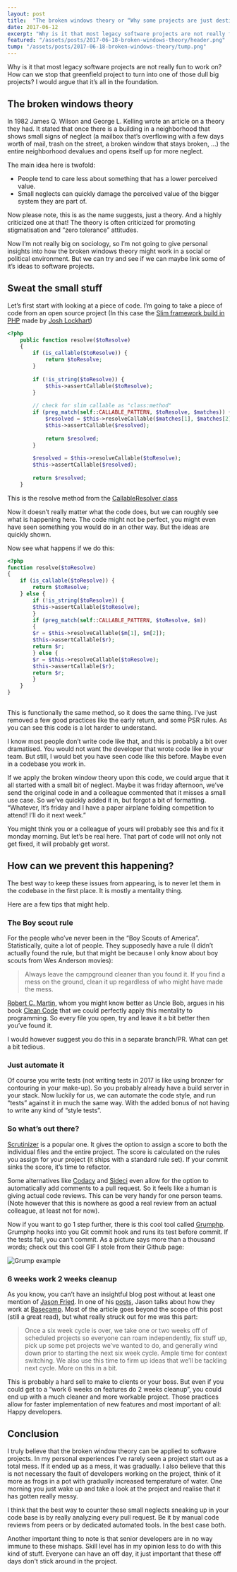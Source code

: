 ```yaml
---
layout: post
title:  "The broken windows theory or “Why some projects are just destined to suck”"
date: 2017-06-12
excerpt: "Why is it that most legacy software projects are not really fun to work on? How can we stop that greenfield project to turn into one of those dull big projects? I would argue that it’s all in the foundation."
featured: "/assets/posts/2017-06-18-broken-windows-theory/header.png"
tump: "/assets/posts/2017-06-18-broken-windows-theory/tump.png"
---
```

 
Why is it that most legacy software projects are not really fun to work on? How can we stop that greenfield project to turn into one of those dull big projects? I would argue that it’s all in the foundation.

## The broken windows theory

In 1982 James Q. Wilson and George L. Kelling wrote an article on a theory they had. 
It stated that once there is a building in a neighborhood that shows small signs of neglect (a mailbox that’s overflowing with a few days worth of mail, trash on the street, a broken window that stays broken, ...) the entire neighborhood devalues and opens itself up for more neglect.
 
The main idea here is twofold: 
 
  - People tend to care less about something that has a lower perceived value.
  - Small neglects can quickly damage the perceived value of the bigger system they are part of. 
 
Now please note, this is as the name suggests, just a theory. And a highly criticized one at that! The theory is often criticized for promoting stigmatisation and “zero tolerance” attitudes.
 
Now I’m not really big on sociology, so I’m not going to give personal insights into how the broken windows theory might work in a social or political environment. But we can try and see if we can maybe link some of it’s ideas to software projects.

## Sweat the small stuff

Let’s first start with looking at a piece of code. I’m going to take a piece of code from an open source project (In this case the [Slim framework build in PHP](https://www.slimframework.com/) made by [Josh Lockhart](https://twitter.com/codeguy))
 
```php
<?php
    public function resolve($toResolve)
    {
        if (is_callable($toResolve)) {
            return $toResolve;
        }
 
        if (!is_string($toResolve)) {
            $this->assertCallable($toResolve);
        }
 
        // check for slim callable as "class:method"
        if (preg_match(self::CALLABLE_PATTERN, $toResolve, $matches)) {
            $resolved = $this->resolveCallable($matches[1], $matches[2]);
            $this->assertCallable($resolved);
 
            return $resolved;
        }
 
        $resolved = $this->resolveCallable($toResolve);
        $this->assertCallable($resolved);
        
        return $resolved;
    }
```
This is the resolve method from the [CallableResolver class](https://github.com/slimphp/Slim/blob/3.x/Slim/CallableResolver.php)
 
Now it doesn’t really matter what the code does, but we can roughly see what is happening here. The code might not be perfect, you might even have seen something you would do in an other way. But the ideas are quickly shown.
 
Now see what happens if we do this:
 
```php
<?php
function resolve($toResolve)
{
    if (is_callable($toResolve)) {
        return $toResolve;
    } else {
        if (!is_string($toResolve)) {
        $this->assertCallable($toResolve);
        }
        if (preg_match(self::CALLABLE_PATTERN, $toResolve, $m)) 
        {
        $r = $this->resolveCallable($m[1], $m[2]);
        $this->assertCallable($r);
        return $r;
        } else {
        $r = $this->resolveCallable($toResolve);
        $this->assertCallable($r);
        return $r;
        }
    }
}
 
```
 
This is functionally the same method, so it does the same thing. I’ve just removed a few good practices like the early return, and some PSR rules. As you can see this code is a lot harder to understand.
 
I know most people don’t write code like that, and this is probably a bit over dramatised. You would not want the developer that wrote code like in your team. But still, I would bet you have seen code like this before. Maybe even in a codebase you work in.
 
If we apply the broken window theory upon this code, we could argue that it all started with a small bit of neglect. Maybe it was friday afternoon, we’ve send the original code in and a colleague commented that it misses a small use case. So we’ve quickly added it in, but forgot a bit of formatting. “Whatever, It’s friday and I have a paper airplane folding competition to attend! I’ll do it next week.”
 
You might think you or a colleague of yours will probably see this and fix it monday morning. But let’s be real here. That part of code will not only not get fixed, it will probably get worst.

## How can we prevent this happening?

The best way to keep these issues from appearing, is to never let them in the codebase in the first place. It is mostly a mentality thing. 

Here are a few tips that might help.


### The Boy scout rule

For the people who’ve never been in the “Boy Scouts of America”. Statistically, quite a lot of people. They supposedly have a rule (I didn’t actually found the rule, but that might be because I only know about boy scouts from Wes Anderson movies):
 
> Always leave the campground cleaner than you found it. If you find a mess on the ground, clean it up regardless of who might have made the mess.
 
[Robert C. Martin](https://twitter.com/unclebobmartin), whom you might know better as Uncle Bob, argues in his book [Clean Code](https://www.barnesandnoble.com/w/clean-code-robert-c-martin/1101628669?ean=9780132350884) that we could perfectly apply this mentality to programming. So every file you open, try and leave it a bit better then you’ve found it.
 
I would however suggest you do this in a separate branch/PR. What can get a bit tedious.
 
### Just automate it 

Of course you write tests (not writing tests in 2017 is like using bronzer for contouring in your make-up). So you probably already have a build server in your stack. Now luckily for us, we can automate the code style, and run “tests” against it in much the same way. With the added bonus of not having to write any kind of “style tests”.

### So what’s out there? 

[Scrutinizer](https://scrutinizer-ci.com/) is a popular one. It gives the option to assign a score to both the individual files and the entire project. The score is calculated on the rules you assign for your project (it ships with a standard rule set). If your commit sinks the score, it’s time to refactor.
 
Some alternatives like [Codacy](https://www.codacy.com/) and [Sideci](https://sideci.com/) even allow for the option to automatically add comments to a pull request. So it feels like a human is giving actual code reviews. This can be very handy for one person teams. (Note however that this is nowhere as good a real review from an actual colleague, at least not for now).
 
Now if you want to go 1 step further, there is this cool tool called [Grumphp](https://github.com/phpro/grumphp). Grumphp hooks into you Git commit hook and runs its test before commit. If the tests fail, you can’t commit. As a picture says more than a thousand words; check out this cool GIF I stole from their Github page:
 
![Grump example](https://github.com/phpro/grumphp/wiki/images/demo.gif)

### 6 weeks work 2 weeks cleanup
As you know, you can’t have an insightful blog post without at least one mention of [Jason Fried](https://twitter.com/jasonfried). In one of his [posts](https://m.signalvnoise.com/how-we-set-up-our-work-cbce3d3d9cae), Jason talks about how they work at [Basecamp](https://basecamp.com). Most of the article goes beyond the scope of this post (still a great read), but what really struck out for me was this part:
 
>Once a six week cycle is over, we take one or two weeks off of scheduled projects so everyone can roam independently, fix stuff up, pick up some pet projects we’ve wanted to do, and generally wind down prior to starting the next six week cycle. Ample time for context switching. We also use this time to firm up ideas that we’ll be tackling next cycle. More on this in a bit.
 
This is probably a hard sell to make to clients or your boss. But even if you could get to a “work 6 weeks on features do 2 weeks cleanup”, you could end up with a much cleaner and more workable project. Those practices allow for faster implementation of new features and most important of all: Happy developers.
 
## Conclusion
I truly believe that the broken window theory can be applied to software projects. In my personal experiences I’ve rarely seen a project start out as a total mess. If it ended up as a mess, it was gradually. I also believe that this is not necessary the fault of developers working on the project, think of it more as frogs in a pot with gradually increased temperature of water. One morning you just wake up and take a look at the project and realise that it has gotten really messy.
 
I think that the best way to counter these small neglects sneaking up in your code base is by really analyzing every pull request. Be it by manual code reviews from peers or by dedicated automated tools. In the best case both.
 
Another important thing to note is that senior developers are in no way immune to these mishaps. Skill level has in my opinion less to do with this kind of stuff. Everyone can have an off day, it just important that these off days don't stick around in the project.
